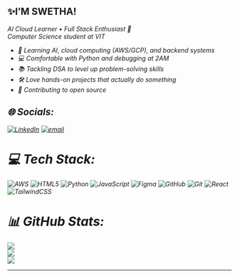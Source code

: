 ## ✨I’M SWETHA!
<i>AI Cloud Learner • Full Stack Enthusiast 🚀<br>
Computer Science student at VIT<br><i>

<ul>
  <li>🧠 Learning AI, cloud computing (AWS/GCP), and backend systems</li>
  <li>💻 Comfortable with Python and debugging at 2AM</li>
  <li>📚 Tackling DSA to level up problem-solving skills</li>
  <li>🛠️ Love hands-on projects that actually do something</li>
  <li>💖 Contributing to open source</li>
</ul>

## 🌐 Socials:
[![LinkedIn](https://img.shields.io/badge/LinkedIn-%230077B5.svg?logo=linkedin&logoColor=white)](https://linkedin.com/in/swetha-arul) [![email](https://img.shields.io/badge/Email-D14836?logo=gmail&logoColor=white)](mailto:swetha2.arul@gmail.com) 

# 💻 Tech Stack: 
![AWS](https://img.shields.io/badge/AWS-%23FF9900.svg?style=for-the-badge&logo=amazon-aws&logoColor=white) ![HTML5](https://img.shields.io/badge/html5-%23E34F26.svg?style=for-the-badge&logo=html5&logoColor=white) ![Python](https://img.shields.io/badge/python-3670A0?style=for-the-badge&logo=python&logoColor=ffdd54) ![JavaScript](https://img.shields.io/badge/javascript-%23323330.svg?style=for-the-badge&logo=javascript&logoColor=%23F7DF1E) ![Figma](https://img.shields.io/badge/figma-%23F24E1E.svg?style=for-the-badge&logo=figma&logoColor=white) ![GitHub](https://img.shields.io/badge/github-%23121011.svg?style=for-the-badge&logo=github&logoColor=white) ![Git](https://img.shields.io/badge/git-%23F05033.svg?style=for-the-badge&logo=git&logoColor=white) ![React](https://img.shields.io/badge/react-%2320232a.svg?style=for-the-badge&logo=react&logoColor=%2361DAFB) ![TailwindCSS](https://img.shields.io/badge/tailwindcss-%2338B2AC.svg?style=for-the-badge&logo=tailwind-css&logoColor=white) 
# 📊 GitHub Stats:
![](https://github-readme-stats.vercel.app/api/top-langs/?username=swetha-arul&theme=transparent&hide_border=false&include_all_commits=false&count_private=false&layout=compact)<br/>
![](https://nirzak-streak-stats.vercel.app/?user=swetha-arul&theme=transparent&hide_border=false)<br/>
![](https://github-readme-stats.vercel.app/api?username=swetha-arul&theme=transparent&hide_border=false&include_all_commits=false&count_private=false)

---
